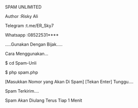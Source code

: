 SPAM UNLIMITED


Author   :Risky Ali

Telegram :t.me/ER_Sky7

Whatsapp :08522531****


.....Gunakan Dengan Bijak.....

Cara Menggunakan...

$ cd Spam-Unli

$ php spam.php

  [Masukkan Nomor yang Akan Di Spam]
  [Tekan Enter]
Tunggu....

Spam Terkirim....

Spam Akan Diulang Terus Tiap 1 Menit

